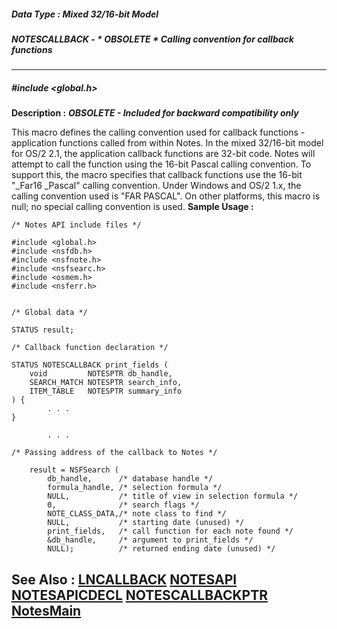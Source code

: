 ##### Data Type : Mixed 32/16-bit Model
##### NOTESCALLBACK - * OBSOLETE * Calling convention for callback functions
---
##### #include <global.h>
**Description :**
***OBSOLETE - Included for backward compatibility only***

This macro defines the calling convention used for callback functions - 
application functions called from within Notes.  In the mixed 32/16-bit model 
for OS/2 2.1, the application callback functions are 32-bit code.  Notes will 
attempt to call the function using the 16-bit Pascal calling convention.  To 
support this, the macro specifies that callback functions use the 16-bit 
"_Far16 _Pascal" calling convention.  Under Windows and OS/2 1.x, the calling 
convention used is "FAR PASCAL".  On other platforms, this macro is null;  no 
special calling convention is used.
**Sample Usage :**
```
/* Notes API include files */

#include <global.h>
#include <nsfdb.h>
#include <nsfnote.h>
#include <nsfsearc.h>
#include <osmem.h>
#include <nsferr.h>


/* Global data */

STATUS result;

/* Callback function declaration */

STATUS NOTESCALLBACK print_fields (
    void         NOTESPTR db_handle,
    SEARCH_MATCH NOTESPTR search_info,
    ITEM_TABLE   NOTESPTR summary_info
) {
        . . .
}

        . . .

/* Passing address of the callback to Notes */

    result = NSFSearch (
        db_handle,      /* database handle */
        formula_handle, /* selection formula */
        NULL,           /* title of view in selection formula */
        0,              /* search flags */
        NOTE_CLASS_DATA,/* note class to find */
        NULL,           /* starting date (unused) */
        print_fields,   /* call function for each note found */
        &db_handle,     /* argument to print_fields */
        NULL);          /* returned ending date (unused) */
```
**See Also :**
[LNCALLBACK](D:/md_files/LNCALLBACK.md)
[NOTESAPI](D:/md_files/NOTESAPI.md)
[NOTESAPICDECL](D:/md_files/NOTESAPICDECL.md)
[NOTESCALLBACKPTR](D:/md_files/NOTESCALLBACKPTR.md)
[NotesMain](D:/md_files/NotesMain.md)
---
